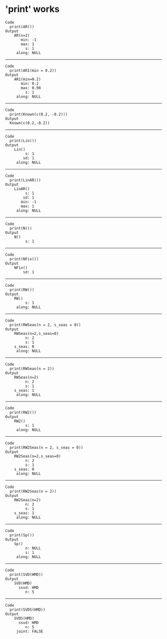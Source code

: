 # 'print' works

    Code
      print(AR())
    Output
        AR(n=2) 
           min: -1
           max: 1
             s: 1
         along: NULL

---

    Code
      print(AR1(min = 0.2))
    Output
        AR1(min=0.2) 
           min: 0.2
           max: 0.98
             s: 1
         along: NULL

---

    Code
      print(Known(c(0.2, -0.2)))
    Output
      Known(c(0.2,-0.2)) 

---

    Code
      print(Lin())
    Output
        Lin() 
             s: 1
            sd: 1
         along: NULL

---

    Code
      print(LinAR())
    Output
        LinAR() 
             s: 1
            sd: 1
           min: -1
           max: 1
         along: NULL

---

    Code
      print(N())
    Output
        N() 
             s: 1

---

    Code
      print(NFix())
    Output
        NFix() 
            sd: 1

---

    Code
      print(RW())
    Output
        RW() 
             s: 1
         along: NULL

---

    Code
      print(RWSeas(n = 2, s_seas = 0))
    Output
        RWSeas(n=2,s_seas=0) 
             n: 2
             s: 1
        s_seas: 0
         along: NULL

---

    Code
      print(RWSeas(n = 2))
    Output
        RWSeas(n=2) 
             n: 2
             s: 1
        s_seas: 1
         along: NULL

---

    Code
      print(RW2())
    Output
        RW2() 
             s: 1
         along: NULL

---

    Code
      print(RW2Seas(n = 2, s_seas = 0))
    Output
        RW2Seas(n=2,s_seas=0) 
             n: 2
             s: 1
        s_seas: 0
         along: NULL

---

    Code
      print(RW2Seas(n = 2))
    Output
        RW2Seas(n=2) 
             n: 2
             s: 1
        s_seas: 1
         along: NULL

---

    Code
      print(Sp())
    Output
        Sp() 
             n: NULL
             s: 1
         along: NULL

---

    Code
      print(SVD(HMD))
    Output
        SVD(HMD) 
          ssvd: HMD
             n: 5

---

    Code
      print(SVDS(HMD))
    Output
        SVDS(HMD) 
          ssvd: HMD
             n: 5
         joint: FALSE

